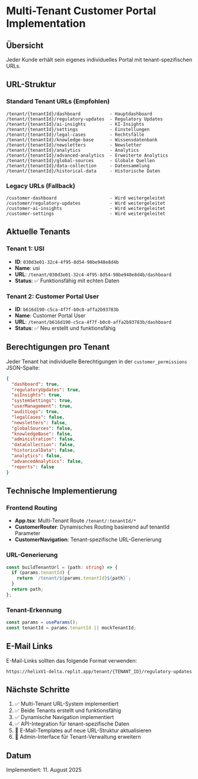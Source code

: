 # Multi-Tenant Customer Portal Implementation

## Übersicht
Jeder Kunde erhält sein eigenes individuelles Portal mit tenant-spezifischen URLs.

## URL-Struktur

### Standard Tenant URLs (Empfohlen)
```
/tenant/{tenantId}/dashboard           - Hauptdashboard
/tenant/{tenantId}/regulatory-updates  - Regulatory Updates
/tenant/{tenantId}/ai-insights         - KI-Insights
/tenant/{tenantId}/settings            - Einstellungen
/tenant/{tenantId}/legal-cases         - Rechtsfälle
/tenant/{tenantId}/knowledge-base      - Wissensdatenbank
/tenant/{tenantId}/newsletters         - Newsletter
/tenant/{tenantId}/analytics           - Analytics
/tenant/{tenantId}/advanced-analytics  - Erweiterte Analytics
/tenant/{tenantId}/global-sources      - Globale Quellen
/tenant/{tenantId}/data-collection     - Datensammlung
/tenant/{tenantId}/historical-data     - Historische Daten
```

### Legacy URLs (Fallback)
```
/customer-dashboard                    - Wird weitergeleitet
/customer/regulatory-updates           - Wird weitergeleitet
/customer-ai-insights                  - Wird weitergeleitet
/customer-settings                     - Wird weitergeleitet
```

## Aktuelle Tenants

### Tenant 1: USI
- **ID**: `030d3e01-32c4-4f95-8d54-98be948e8d4b`
- **Name**: usi
- **URL**: `/tenant/030d3e01-32c4-4f95-8d54-98be948e8d4b/dashboard`
- **Status**: ✅ Funktionsfähig mit echten Daten

### Tenant 2: Customer Portal User
- **ID**: `b616d190-c5ca-4f7f-b0c0-affa2b93783b`
- **Name**: Customer Portal User
- **URL**: `/tenant/b616d190-c5ca-4f7f-b0c0-affa2b93783b/dashboard`
- **Status**: ✅ Neu erstellt und funktionsfähig

## Berechtigungen pro Tenant
Jeder Tenant hat individuelle Berechtigungen in der `customer_permissions` JSON-Spalte:

```json
{
  "dashboard": true,
  "regulatoryUpdates": true,
  "aiInsights": true,
  "systemSettings": true,
  "userManagement": true,
  "auditLogs": true,
  "legalCases": false,
  "newsletters": false,
  "globalSources": false,
  "knowledgeBase": false,
  "administration": false,
  "dataCollection": false,
  "historicalData": false,
  "analytics": false,
  "advancedAnalytics": false,
  "reports": false
}
```

## Technische Implementierung

### Frontend Routing
- **App.tsx**: Multi-Tenant Route `/tenant/:tenantId/*`
- **CustomerRouter**: Dynamisches Routing basierend auf tenantId Parameter
- **CustomerNavigation**: Tenant-spezifische URL-Generierung

### URL-Generierung
```typescript
const buildTenantUrl = (path: string) => {
  if (params.tenantId) {
    return `/tenant/${params.tenantId}${path}`;
  }
  return path;
};
```

### Tenant-Erkennung
```typescript
const params = useParams();
const tenantId = params.tenantId || mockTenantId;
```

## E-Mail Links
E-Mail-Links sollten das folgende Format verwenden:
```
https://helixV1-delta.replit.app/tenant/{TENANT_ID}/regulatory-updates
```

## Nächste Schritte
1. ✅ Multi-Tenant URL-System implementiert
2. ✅ Beide Tenants erstellt und funktionsfähig 
3. ✅ Dynamische Navigation implementiert
4. ✅ API-Integration für tenant-spezifische Daten
5. 🔄 E-Mail-Templates auf neue URL-Struktur aktualisieren
6. 🔄 Admin-Interface für Tenant-Verwaltung erweitern

## Datum
Implementiert: 11. August 2025